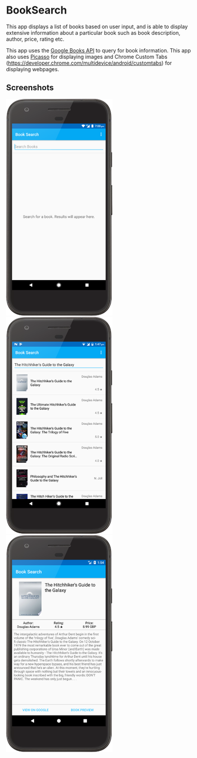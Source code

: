 # BookSearch
This app displays a list of books based on user input, and is able to display extensive information about a particular book such as book description, author, price, rating etc.

This app uses the [Google Books API](https://developers.google.com/books) to query for book information.
This app also uses [Picasso](http://square.github.io/picasso) for displaying images and Chrome Custom Tabs (https://developer.chrome.com/multidevice/android/customtabs) for displaying webpages.

## Screenshots

<img src="app/src/main/res/Screenshot1.png" height="590"> <img src="app/src/main/res/Screenshot2.png" height="590"> <img src="app/src/main/res/Screenshot3.png" height="590">
